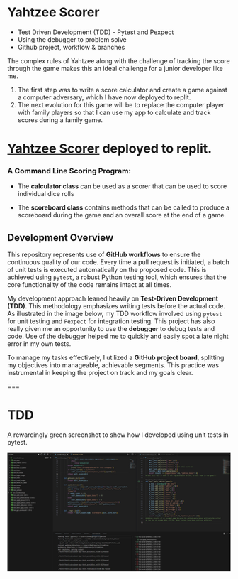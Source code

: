 # Yahtzee Scorer

- Test Driven Development (TDD) - Pytest and Pexpect
- Using the debugger to problem solve
- Github project, workflow & branches

The complex rules of Yahtzee along with the challenge of tracking the score through the game makes this an ideal challenge for a junior developer like me. 
1. The first step was to write a score calculator and create a game against a computer adversary, which I have now deployed to replit. 
2. The next evolution for this game will be to replace the computer player with family players so that I can use my app to calculate and track scores during a family game.

# [Yahtzee Scorer](https://annwyl21.github.io/yahtzee_scorer/yahtzeedemo.html) deployed to replit.

### A Command Line Scoring Program:
- The **calculator class** can be used as a scorer that can be used to score individual dice rolls

- The **scoreboard class** contains methods that can be called to produce a scoreboard during the game and an overall score at the end of a game.

## Development Overview

This repository represents use of **GitHub workflows** to ensure the continuous quality of our code. Every time a pull request is initiated, a batch of unit tests is executed automatically on the proposed code. This is achieved using `pytest`, a robust Python testing tool, which ensures that the core functionality of the code remains intact at all times. 

My development approach leaned heavily on **Test-Driven Development (TDD)**. This methodology emphasizes writing tests before the actual code. As illustrated in the image below, my TDD workflow involved using `pytest` for unit testing and `Pexpect` for integration testing. This project has also really given me an opportunity to use the **debugger** to debug tests and code. Use of the debugger helped me to quickly and easily spot a late night error in my own tests.

To manage my tasks effectively, I utilized a **GitHub project board**, splitting my objectives into manageable, achievable segments. This practice was instrumental in keeping the project on track and my goals clear.

===
# TDD
A rewardingly green screenshot to show how I developed using unit tests in pytest.

![Image - Screenshot](./images/tdd_yahtzee.jpg)
